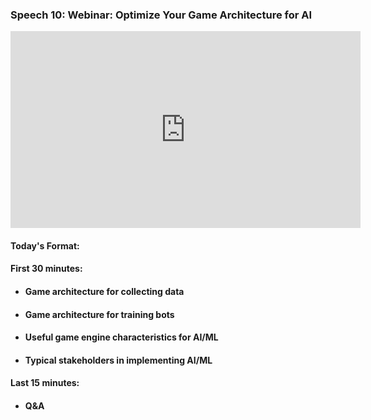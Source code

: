 ### Speech 10: Webinar: Optimize Your Game Architecture for AI

<p align="center"><iframe width="560" height="315" src="https://www.youtube.com/embed/AJhTXgd3ZSo" frameborder="0" allow="accelerometer; autoplay; encrypted-media; gyroscope; picture-in-picture" allowfullscreen></iframe></p>

#### Today's Format:

#### First 30 minutes:

- #### Game architecture for collecting data 

- #### Game architecture for training bots

- #### Useful game engine characteristics for AI/ML

- #### Typical stakeholders in implementing AI/ML

#### Last 15 minutes:

- #### Q&A
